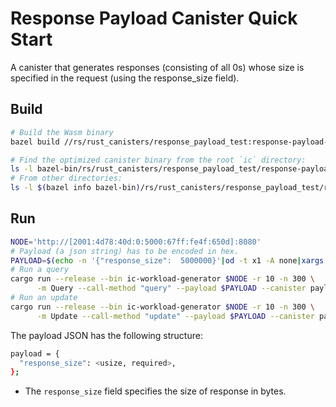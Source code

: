 Response Payload Canister Quick Start
================================

A canister that generates responses (consisting of all 0s) whose size
is specified in the request (using the response_size field).

Build
-----

```bash
# Build the Wasm binary
bazel build //rs/rust_canisters/response_payload_test:response-payload-test-canister

# Find the optimized canister binary from the root `ic` directory:
ls -l bazel-bin/rs/rust_canisters/response_payload_test/response-payload-test-canister.wasm
# From other directories:
ls -l $(bazel info bazel-bin)/rs/rust_canisters/response_payload_test/response-payload-test-canister.wasm
```

Run
---

```bash
NODE='http://[2001:4d78:40d:0:5000:67ff:fe4f:650d]:8080'
# Payload (a json string) has to be encoded in hex.
PAYLOAD=$(echo -n '{"response_size":  5000000}'|od -t x1 -A none|xargs|sed -e 's/ //g')
# Run a query
cargo run --release --bin ic-workload-generator $NODE -r 10 -n 300 \
      -m Query --call-method "query" --payload $PAYLOAD --canister payload-response-test-canister.wasm
# Run an update
cargo run --release --bin ic-workload-generator $NODE -r 10 -n 300 \
      -m Update --call-method "update" --payload $PAYLOAD --canister payload-response-test-canister.wasm
```
The payload JSON has the following structure:

```bash
payload = {
  "response_size": <usize, required>,
};
```

- The `response_size` field specifies the size of response in bytes.

